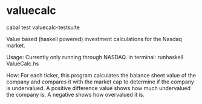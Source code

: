 valuecalc
=========

cabal test valuecalc-testsuite

Value based (haskell powered) investment calculations for the Nasdaq market.

Usage:
Currently only running through NASDAQ. in terminal: runhaskell ValueCalc.hs

How:
For each ticker, this program calculates the balance sheet value of the company and compares it with the market cap to determine if the company is undervalued. A positive difference value shows how much undervalued the company is. A negative shows how overvalued it is.
